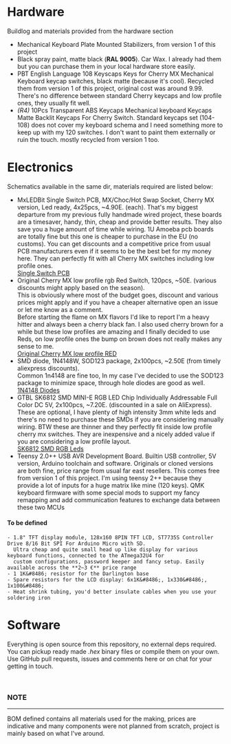 # Hardware
Buildlog and materials provided from the hardware section
- Mechanical Keyboard Plate Mounted Stabilizers, from version 1 of this project
- Black spray paint, matte black (**RAL 9005**).  Car Wax. I already had them but you can purchase them in your local hardware
  store easily.
- PBT English Language 108 Keyscaps Keys for Cherry MX Mechanical Keyboard keycap switches, black matte (because it's cool).
  Recycled them from version 1 of this project, original cost was around 9.99. There's no difference between standard Cherry keycaps
  and low profile ones, they usually fit well.
- _(R4)_ 10Pcs Transparent ABS Keycaps Mechanical keyboard Keycaps Matte Backlit Keycaps For Cherry Switch. Standard keycaps set
  (104-108) does not cover my keyboard schema and I need something more to keep up with my 120 switches. I don't want to paint them
  externally or ruin the touch. mostly recycled from version 1 too.


# Electronics
Schematics available in the same dir, materials required are listed below:
- MxLEDBit Single Switch PCB, MX/Choc/Hot Swap Socket, Cherry MX version, Led ready, 4x25pcs, ~4.90E. (each).
  That's my biggest departure from my previous fully handmade wired project, these boards are a timesaver, handy, thin, cheap and
  provide better results. They also save you a huge amount of time while wiring. 1U Amoeba pcb boards are totally fine but this one
  is cheaper to purchase in the EU (no customs). You can get discounts and a competitive price from usual PCB manufacturers even if
  it seems to be the best bet for my money here. They can perfectly fit with all Cherry MX switches including low profile ones.  
  [Single Switch PCB](https://keycapsss.com/keyboard-parts/pcbs/173/mxledbit-single-switch-pcb-mx-choc-hot-swap-socket?number=KC10133_MX)
- Original Cherry MX low profile rgb Red Switch, 120pcs, ~50E. (various discounts might apply based on the season).  
  This is obviously where most of the budget goes, discount and various prices might apply and if you have a cheaper alternative
  open an issue or let me know as a comment.  
  Before starting the flame on MX flavors I'd like to report I'm a heavy hitter and always been a cherry black fan. I also used
  cherry brown for a while but these low profiles are amazing and I finally decided to use Reds, on low profile ones the bump on
  brown does not really makes any sense to me.  
  [Original Cherry MX low profile RED](https://www.aliexpress.com/item/1005007533369880.html?spm=a2g0o.order_list.order_list_main.15.46df1802PQbq6Z)
- SMD diode, 1N4148W, SOD123 package, 2x100pcs, ~2.50E (from timely aliexpress discounts).  
  Common 1n4148 are fine too, In my case I've decided to use the SOD123 package to minimize space, through hole diodes are good as well.  
  [1N4148 Diodes](https://www.aliexpress.com/item/1005005707644429.html?spm=a2g0o.order_list.order_list_main.10.46df1802PQbq6Z)
- GTBL SK6812 SMD MINI-E RGB LED Chip Individually Addressable Full Color DC 5V, 2x100pcs, ~7.20E. (discounted in a sale on AliExpress).
  These are optional, I have plenty of high intensity 3mm white leds and there's no need to purchase these SMDs if you are considering
  manually wiring. BTW these are thinner and they perfectly fit inside low profile cherry mx switches. They are inexpensive and
  a nicely added value if you are considering a low profile layout.  
  [SK6812 SMD RGB Leds](https://www.aliexpress.com/item/1005003056797785.html?spm=a2g0o.order_list.order_list_main.5.46df1802PQbq6Z)
- Teensy 2.0++ USB AVR Development Board. Builtin USB controller, 5V version, Arduino toolchain and software. Originals or cloned
  versions are both fine, price range from usual far east resellers. This comes free from version 1 of this project. I'm using
  teensy 2++ because they provide a lot of inputs for a huge matrix like mine (120 keys). QMK keyboard firmware with some special
  mods to support my fancy remapping and add communication features to exchange data between these two MCUs

#### To be defined
    - 1.8" TFT display module, 128x160 8PIN TFT LCD, ST7735S Controller Drive 8/16 Bit SPI For Arduino Micro with SD.
      Ultra cheap and quite small head up like display for various keyboard functions, connected to the ATmega32U4 for
      custom configurations, password keeper and fancy setup. Easily available across the **2~3 €** price range
    - 1 1K&#8486; resistor for the Darlington base
    - Spare resistors for the LCD display: 6x1K&#8486;, 1x330&#8486;, 1x100&#8486;
    - Heat shrink tubing, you'd better insulate cables when you use your soldering iron


# Software
Everything is open source from this repository, no external deps required. You can pickup ready made _.hex_ binary files or compile them
on your own. Use GitHub pull requests, issues and comments here or on chat for your getting in touch.


&nbsp;
### NOTE
---
BOM defined contains all materials used for the making, prices are indicative and many components were not planned from scratch,
project is mainly based on what I've around.  

